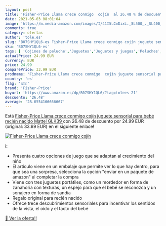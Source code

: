 ```yaml
---
layout: post
title: 'Fisher-Price Llama crece conmigo  cojín  al 26.48 % de descuento'
date: 2021-05-03 08:01:04
image: 'https://m.media-amazon.com/images/I/41I5LCmDixL._SL500_._SL400_.jpg'
comments: true
category: ofertas
author: 'tole.es'
slug: 'B07SHY1QL6-es Fisher-Price Llama crece conmigo cojín juguete sensorial...'
sku: 'B07SHY1QL6-es'
tags: [ 'Cojines de peluche','Juguetes','Juguetes y juegos','Peluches','bebé','fisher-price', ]
actualPrice: 24.99 EUR
currency: EUR
price: 24.99
comparePrice: 33.99 EUR
prodname: 'Fisher-Price Llama crece conmigo  cojín juguete sensorial para bebé recién nacido  Mattel GLK39 '
country: 'es'
flag: '🇪🇸'
brand: 'Fisher-Price'
buyurl: 'https://www.amazon.es/dp/B07SHY1QL6/?tag=tolees-21'
descuento: '26.48'
average: '28.0554166666667'
---
```


Está [Fisher-Price Llama crece conmigo  cojín juguete sensorial para bebé recién nacido  Mattel GLK39 ](https://www.amazon.es/dp/B07SHY1QL6/?tag=tolees-21) con 26.48 de descuento por 24.99 EUR (original: 33.99 EUR) en el siguiente enlace!

[![Fisher-Price Llama crece conmigo  cojín ](https://m.media-amazon.com/images/I/41I5LCmDixL._SL500_._SL400_.jpg)](https://www.amazon.es/dp/B07SHY1QL6/?tag=tolees-21)

ℹ️:

- Presenta cuatro opciones de juego que se adaptan al crecimiento del niño
- El artículo viene en un embalaje que permite ver lo que hay dentro, para que sea una sorpresa, selecciona la opción "enviar en un paquete de amazon" al completar la compra
- Viene con tres juguetes portátiles, como un mordedor en forma de zanahoria con texturas, un espejo para que el bebé se reconozca y un sonajero en forma de sandía
- Regalo original para recién nacido
- Ofrece trece descubrimientos sensoriales para incentivar los sentidos de la vista, el oído y el tacto del bebé

[🛒 Ver la oferta!!](https://www.amazon.es/dp/B07SHY1QL6/?tag=tolees-21)
